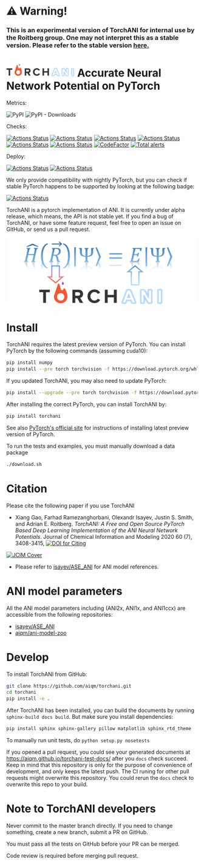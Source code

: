 # :warning: Warning!
### This is an experimental version of TorchANI for internal use by the Roitberg group. One may not interpret this as a stable version. Please refer to the stable version [here.](https://github.com/aiqm/torchani) 


# <img src=https://raw.githubusercontent.com/aiqm/torchani/master/logo1.png width=180/>  Accurate Neural Network Potential on PyTorch

Metrics:

![PyPI](https://img.shields.io/pypi/v/torchani.svg)
![PyPI - Downloads](https://img.shields.io/pypi/dm/torchani.svg)

Checks:

[![Actions Status](https://github.com/aiqm/torchani/workflows/docs/badge.svg)](https://github.com/aiqm/torchani/actions)
[![Actions Status](https://github.com/aiqm/torchani/workflows/flake8/badge.svg)](https://github.com/aiqm/torchani/actions)
[![Actions Status](https://github.com/aiqm/torchani/workflows/mypy/badge.svg)](https://github.com/aiqm/torchani/actions)
[![Actions Status](https://github.com/aiqm/torchani/workflows/runnable%20submodules/badge.svg)](https://github.com/aiqm/torchani/actions)
[![Actions Status](https://github.com/aiqm/torchani/workflows/tools/badge.svg)](https://github.com/aiqm/torchani/actions)
[![Actions Status](https://github.com/aiqm/torchani/workflows/unit%20tests/badge.svg)](https://github.com/aiqm/torchani/actions)
[![CodeFactor](https://www.codefactor.io/repository/github/aiqm/torchani/badge/master)](https://www.codefactor.io/repository/github/aiqm/torchani/overview/master)
[![Total alerts](https://img.shields.io/lgtm/alerts/g/aiqm/torchani.svg?logo=lgtm&logoWidth=18)](https://lgtm.com/projects/g/aiqm/torchani/alerts/)

Deploy:

[![Actions Status](https://github.com/aiqm/torchani/workflows/deploy-docs/badge.svg)](https://github.com/aiqm/torchani/actions)
[![Actions Status](https://github.com/aiqm/torchani/workflows/deploy-pypi/badge.svg)](https://github.com/aiqm/torchani/actions)

We only provide compatibility with nightly PyTorch, but you can check if stable PyTorch happens to be supported by looking at the following badge:

[![Actions Status](https://github.com/aiqm/torchani/workflows/stable-torch/badge.svg)](https://github.com/aiqm/torchani/actions)


TorchANI is a pytorch implementation of ANI. It is currently under alpha release, which means, the API is not stable yet. If you find a bug of TorchANI, or have some feature request, feel free to open an issue on GitHub, or send us a pull request.

<img src=https://raw.githubusercontent.com/aiqm/torchani/master/logo2.png width=500/>


# Install

TorchANI requires the latest preview version of PyTorch. You can install PyTorch by the following commands (assuming cuda10):

```bash
pip install numpy
pip install --pre torch torchvision -f https://download.pytorch.org/whl/nightly/cu100/torch_nightly.html
```

If you updated TorchANI, you may also need to update PyTorch:

```bash
pip install --upgrade --pre torch torchvision -f https://download.pytorch.org/whl/nightly/cu100/torch_nightly.html
```

After installing the correct PyTorch, you can install TorchANI by:

```bash
pip install torchani
```

See also [PyTorch's official site](https://pytorch.org/get-started/locally/) for instructions of installing latest preview version of PyTorch.

To run the tests and examples, you must manually download a data package

```bash
./download.sh
```


# Citation

Please cite the following paper if you use TorchANI 

* Xiang Gao, Farhad Ramezanghorbani, Olexandr Isayev, Justin S. Smith, and Adrian E. Roitberg. *TorchANI: A Free and Open Source PyTorch Based Deep Learning Implementation of the ANI Neural Network Potentials*. Journal of Chemical Information and Modeling 2020 60 (7), 3408-3415, [![DOI for Citing](https://img.shields.io/badge/DOI-10.1021%2Facs.jcim.0c00451-green.svg)](https://doi.org/10.1021/acs.jcim.0c00451)

[![JCIM Cover](https://pubs.acs.org/na101/home/literatum/publisher/achs/journals/content/jcisd8/2020/jcisd8.2020.60.issue-7/jcisd8.2020.60.issue-7/20200727/jcisd8.2020.60.issue-7.largecover.jpg)](https://pubs.acs.org/toc/jcisd8/60/7)

* Please refer to [isayev/ASE_ANI](https://github.com/isayev/ASE_ANI) for ANI model references.

# ANI model parameters
All the ANI model parameters including (ANI2x, ANI1x, and ANI1ccx) are accessible from the following repositories:
- [isayev/ASE_ANI](https://github.com/isayev/ASE_ANI)
- [aiqm/ani-model-zoo](https://github.com/aiqm/ani-model-zoo)


# Develop

To install TorchANI from GitHub:

```bash
git clone https://github.com/aiqm/torchani.git
cd torchani
pip install -e .
```

After TorchANI has been installed, you can build the documents by running `sphinx-build docs build`. But make sure you
install dependencies:
```bash
pip install sphinx sphinx-gallery pillow matplotlib sphinx_rtd_theme
```

To manually run unit tests, do `python setup.py nosetests`

If you opened a pull request, you could see your generated documents at https://aiqm.github.io/torchani-test-docs/ after you `docs` check succeed.
Keep in mind that this repository is only for the purpose of convenience of development, and only keeps the latest push.
The CI runing for other pull requests might overwrite this repository. You could rerun the `docs` check to overwrite this repo to your build.


# Note to TorchANI developers

Never commit to the master branch directly. If you need to change something, create a new branch, submit a PR on GitHub.

You must pass all the tests on GitHub before your PR can be merged.

Code review is required before merging pull request.
